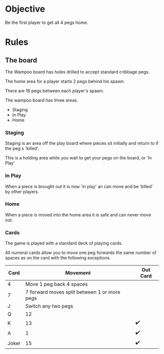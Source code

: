 # Objective

Be the first player to get all 4 pegs home.

# Rules

## The board

The Wampoo board has holes drilled to accept standard cribbage pegs.

The home area for a player starts 2 pegs behind his spawn.

There are 16 pegs between each player's spawn.

The wampoo board has three areas. 
- Staging
- In Play
- Home

### Staging
Staging is an area off the play board where pieces sit initially and return to if the peg s 'killed'.

This is a holding area while you wait to get your pegs on the board, or 'In Play'

### In Play
When a piece is brought out it is now 'in play' an can move and be 'killed' by other players.

### Home
When a piece is moved into the home area it is safe and can never move out.


### Cards
The game is played with a standard deck of playing cards.

All numeral cards allow you to move one peg forwards the same number of spaces as on the card with the following exceptions.

| Card   | Movement                 | Out Card           |
|--------|--------------------------|--------------------|
| 4      | Move 1 peg back 4 spaces |                   |
| 7      | 7 forward moves split between 1 or more pegs ||
| J      | Switch any two pegs      |                    |
| Q      | 12                       |                    |
| K      | 13                       | :heavy_check_mark: |
| A      | 1                        | :heavy_check_mark: |
| Joker  | 15                       | :heavy_check_mark: |
